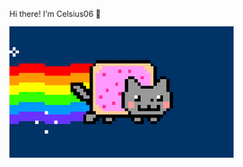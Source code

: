 Hi there! I'm Celsius06 👋

<!--
**Celsius06/Celsius06** is a ✨ _special_ ✨ repository because its `README.md` (this file) appears on your GitHub profile.

- 🔭 I’m currently working on a 2D-based game that uses Java as the main language
- 🌱 I’m currently pursuing the CS major in IU - VNUHCM and focusing on improving my core skills in terms of my major

- 📫 Reach me:
- https://www.facebook.com/hidro.nthn
- https://www.linkedin.com/in/nguyenthuan2406/
- 😄 Pronouns: He/Him
-->



![](https://github.com/Celsius06/Celsius06/blob/main/nyanmeow.gif)


